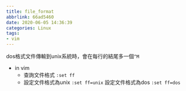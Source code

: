 ```yaml
---
title: file_format
abbrlink: 66ad5460
date: 2020-06-05 14:36:39
categories: Linux
tags:
- vim
---
```

dos格式文件傳輸到unix系統時，會在每行的結尾多一個`^M`
* in vim
  * 查詢文件格式
`:set ff`
  * 設定文件格式為unix
`:set ff=unix`
設定文件格式為dos
`:set ff=dos`
